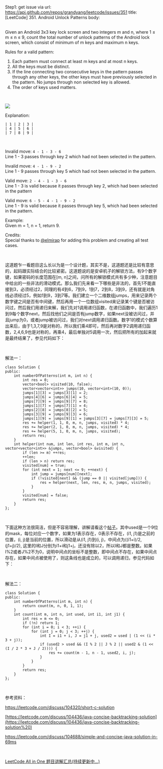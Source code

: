 Step1: get issue via url: https://api.github.com/repos/grandyang/leetcode/issues/351 
 title:[LeetCode] 351. Android Unlock Patterns 
 body:  
  

Given an Android 3x3 key lock screen and two integers m and n, where 1 ≤ m ≤ n ≤ 9, count the total number of unlock patterns of the Android lock screen, which consist of minimum of m keys and maximum n keys.

Rules for a valid pattern:

  1. Each pattern must connect at least m keys and at most n keys.
  2. All the keys must be distinct.
  3. If the line connecting two consecutive keys in the pattern passes through any other keys, the other keys must have previously selected in the pattern. No jumps through non selected key is allowed.
  4. The order of keys used matters.



 

![](https://discuss.leetcode.com/uploads/files/1461680355228-cptqh.png)

Explanation:
    
    
    | 1 | 2 | 3 |
    | 4 | 5 | 6 |
    | 7 | 8 | 9 |

 

Invalid move: `4 - 1 - 3 - 6 `  
Line 1 - 3 passes through key 2 which had not been selected in the pattern.

Invalid move: `4 - 1 - 9 - 2`  
Line 1 - 9 passes through key 5 which had not been selected in the pattern.

Valid move: `2 - 4 - 1 - 3 - 6`  
Line 1 - 3 is valid because it passes through key 2, which had been selected in the pattern

Valid move: `6 - 5 - 4 - 1 - 9 - 2`  
Line 1 - 9 is valid because it passes through key 5, which had been selected in the pattern.

Example:  
Given m = 1, n = 1, return 9.

Credits:  
Special thanks to [@elmirap](https://discuss.leetcode.com/user/elmirap) for adding this problem and creating all test cases.

 

这道题乍一看题目这么长以为是一个设计题，其实不是，这道题还是比较有意思的，起码跟实际结合的比较紧密。这道题说的是安卓机子的解锁方法，有9个数字键，如果密码的长度范围在[m, n]之间，问所有的解锁模式共有多少种，注意题目中给出的一些非法的滑动模式。那么我们先来看一下哪些是非法的，首先1不能直接到3，必须经过2，同理的有4到6，7到9，1到7，2到8，3到9，还有就是对角线必须经过5，例如1到9，3到7等。我们建立一个二维数组jumps，用来记录两个数字键之间是否有中间键，然后再用一个一位数组visited来记录某个键是否被访问过，然后我们用递归来解，我们先对1调用递归函数，在递归函数中，我们遍历1到9每个数字next，然后找他们之间是否有jump数字，如果next没被访问过，并且jump为0，或者jump被访问过，我们对next调用递归函数。数字1的模式个数算出来后，由于1,3,7,9是对称的，所以我们乘4即可，然后再对数字2调用递归函数，2,4,6,9也是对称的，再乘4，最后单独对5调用一次，然后把所有的加起来就是最终结果了，参见代码如下：

 

解法一：
    
    
    class Solution {
    public:
        int numberOfPatterns(int m, int n) {
            int res = 0;
            vector<bool> visited(10, false);
            vector<vector<int>> jumps(10, vector<int>(10, 0));
            jumps[1][3] = jumps[3][1] = 2;
            jumps[4][6] = jumps[6][4] = 5;
            jumps[7][9] = jumps[9][7] = 8;
            jumps[1][7] = jumps[7][1] = 4;
            jumps[2][8] = jumps[8][2] = 5;
            jumps[3][9] = jumps[9][3] = 6;
            jumps[1][9] = jumps[9][1] = jumps[3][7] = jumps[7][3] = 5;
            res += helper(1, 1, 0, m, n, jumps, visited) * 4;
            res += helper(2, 1, 0, m, n, jumps, visited) * 4;
            res += helper(5, 1, 0, m, n, jumps, visited);
            return res;
        }
        int helper(int num, int len, int res, int m, int n, vector<vector<int>> &jumps, vector<bool> &visited) {
            if (len >= m) ++res;
            ++len;
            if (len > n) return res;
            visited[num] = true;
            for (int next = 1; next <= 9; ++next) {
                int jump = jumps[num][next];
                if (!visited[next] && (jump == 0 || visited[jump])) {
                    res = helper(next, len, res, m, n, jumps, visited);
                }
            }
            visited[num] = false;
            return res;
        }
    }; 

 

下面这种方法很简洁，但是不容易理解，讲解请看这个[帖子](https://leetcode.com/discuss/104320/short-c-solution)。其中used是一个9位的mask，每位对应一个数字，如果为1表示存在，0表示不存在，(i1, j1)是之前的位置，(i, j)是当前的位置，所以滑动是从(i1, j1)到(i, j)，中间点为((i1+i)/2, (j1+j)/2), 这里的I和J分别为i1+i和j1+j，还没有除以2，所以I和J都是整数。如果I%2或者J%2不为0，说明中间点的坐标不是整数，即中间点不存在，如果中间点存在，如果中间点被使用了，则这条线也是成立的，可以调用递归，参见代码如下：

 

解法二：
    
    
    class Solution {
    public:
        int numberOfPatterns(int m, int n) {
            return count(m, n, 0, 1, 1);
        }
        int count(int m, int n, int used, int i1, int j1) {
            int res = m <= 0;
            if (!n) return 1;
            for (int i = 0; i < 3; ++i) {
                for (int j = 0; j < 3; ++j) {
                    int I = i1 + i, J = j1 + j, used2 = used | (1 << (i * 3 + j));
                    if (used2 > used && (I % 2 || J % 2 || used2 & (1 << (I / 2 * 3 + J / 2)))) {
                        res += count(m - 1, n - 1, used2, i, j);
                    }
                }
            }
            return res;
        }
    };

 

参考资料：

<https://leetcode.com/discuss/104320/short-c-solution>

[https://leetcode.com/discuss/104436/java-concise-backtracking-solution](https://leetcode.com/discuss/104436/java-concise-backtracking-solution%20)

<https://leetcode.com/discuss/104688/simple-and-concise-java-solution-in-69ms>

 

[LeetCode All in One 题目讲解汇总(持续更新中...)](http://www.cnblogs.com/grandyang/p/4606334.html) 

